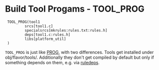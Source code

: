 # Build Tool Progams - TOOL_PROG

     TOOL_PROG(tool1
             srcs[tool1.c]
             specialsrcs[mkrules:rules.txt:rules.h]
             deps[tool1.c:rules.h]
             libs[platform_util]
     )

`TOOL_PROG` is just like [PROG](prog.md), with two differences. Tools get
installed under obj/flavor/tools/. Additionally they don't get compiled
by default but only if something depends on them, e.g. via
[ruledeps](config.md#ruledeps).
